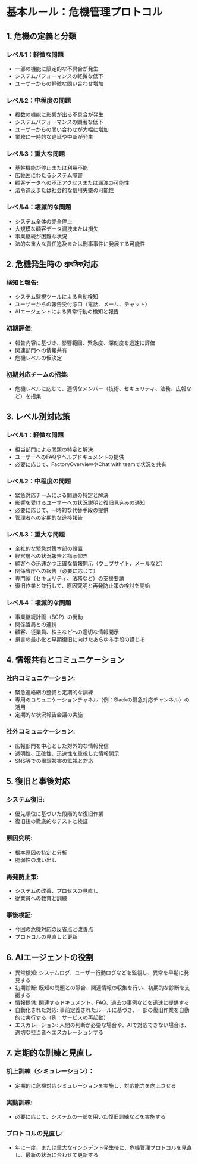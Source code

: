 # 基本ルール：危機管理プロトコル

## 1. 危機の定義と分類

### レベル1：軽微な問題

* 一部の機能に限定的な不具合が発生
* システムパフォーマンスの軽微な低下
* ユーザーからの軽微な問い合わせ増加

### レベル2：中程度の問題

* 複数の機能に影響が出る不具合が発生
* システムパフォーマンスの顕著な低下
* ユーザーからの問い合わせが大幅に増加
* 業務に一時的な遅延や中断が発生

### レベル3：重大な問題

* 基幹機能が停止または利用不能
* 広範囲にわたるシステム障害
* 顧客データへの不正アクセスまたは漏洩の可能性
* 法令違反または社会的な信用失墜の可能性

### レベル4：壊滅的な問題

* システム全体の完全停止
* 大規模な顧客データ漏洩または損失
* 事業継続が困難な状況
* 法的な重大な責任追及または刑事事件に発展する可能性

## 2. 危機発生時の প্রাথমিক対応

### 検知と報告:

* システム監視ツールによる自動検知
* ユーザーからの報告受付窓口（電話、メール、チャット）
* AIエージェントによる異常行動の検知と報告

### 初期評価:

* 報告内容に基づき、影響範囲、緊急度、深刻度を迅速に評価
* 関連部門への情報共有
* 危機レベルの仮決定

### 初期対応チームの招集:

* 危機レベルに応じて、適切なメンバー（技術、セキュリティ、法務、広報など）を招集

## 3. レベル別対応策

### レベル1：軽微な問題

* 担当部門による問題の特定と解決
* ユーザーへのFAQやヘルプドキュメントの提供
* 必要に応じて、FactoryOverviewやChat with teamで状況を共有

### レベル2：中程度の問題

* 緊急対応チームによる問題の特定と解決
* 影響を受けるユーザーへの状況説明と復旧見込みの通知
* 必要に応じて、一時的な代替手段の提供
* 管理者への定期的な進捗報告

### レベル3：重大な問題

* 全社的な緊急対策本部の設置
* 経営層への状況報告と指示仰ぎ
* 顧客への迅速かつ正確な情報開示（ウェブサイト、メールなど）
* 関係省庁への報告（必要に応じて）
* 専門家（セキュリティ、法務など）の支援要請
* 復旧作業と並行して、原因究明と再発防止策の検討を開始

### レベル4：壊滅的な問題

* 事業継続計画（BCP）の発動
* 関係当局との連携
* 顧客、従業員、株主などへの適切な情報開示
* 損害の最小化と早期復旧に向けたあらゆる手段の講じる

## 4. 情報共有とコミュニケーション

### 社内コミュニケーション:

* 緊急連絡網の整備と定期的な訓練
* 専用のコミュニケーションチャネル（例：Slackの緊急対応チャンネル）の活用
* 定期的な状況報告会議の実施

### 社外コミュニケーション:

* 広報部門を中心とした対外的な情報発信
* 透明性、正確性、迅速性を重視した情報開示
* SNS等での風評被害の監視と対応

## 5. 復旧と事後対応

### システム復旧:

* 優先順位に基づいた段階的な復旧作業
* 復旧後の徹底的なテストと検証

### 原因究明:

* 根本原因の特定と分析
* 脆弱性の洗い出し

### 再発防止策:

* システムの改善、プロセスの見直し
* 従業員への教育と訓練

### 事後検証:

* 今回の危機対応の反省点と改善点
* プロトコルの見直しと更新

## 6. AIエージェントの役割

* 異常検知: システムログ、ユーザー行動ログなどを監視し、異常を早期に発見する
* 初期診断: 既知の問題との照合、関連情報の収集を行い、初期的な診断を支援する
* 情報提供: 関連するドキュメント、FAQ、過去の事例などを迅速に提供する
* 自動化された対応: 事前定義されたルールに基づき、一部の復旧作業を自動的に実行する（例：サービスの再起動）
* エスカレーション: 人間の判断が必要な場合や、AIで対応できない場合は、適切な担当者へエスカレーションする

## 7. 定期的な訓練と見直し

### 机上訓練（シミュレーション）：

* 定期的に危機対応シミュレーションを実施し、対応能力を向上させる

### 実動訓練:

* 必要に応じて、システムの一部を用いた復旧訓練などを実施する

### プロトコルの見直し:

* 年に一度、または重大なインシデント発生後に、危機管理プロトコルを見直し、最新の状況に合わせて更新する
